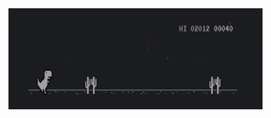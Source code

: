 <img src="newscore.gif" alt="Image" width="100%" height="200" style="display: block; margin: 0 auto" />

